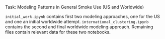 Task: Modeling Patterns in General Smoke Use (US and Worldwide)

`initial_work.ipynb` contains first two modeling approaches, one for the US and one an initial worldwide attempt. `international_clustering.ipynb` contains the second and final worldwide modeling approach. Remaining files contain relevant data for these two notebooks.
